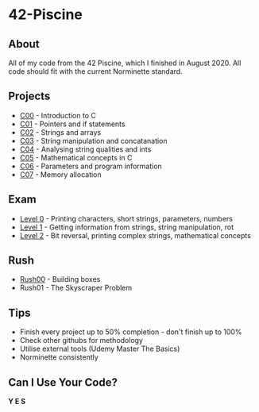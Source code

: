 # 42-Piscine

## About

All of my code from the 42 Piscine, which I finished in August 2020. All code should fit with the current Norminette standard.

## Projects
- [C00](https://github.com/hopelucas/42-Piscine/tree/main/Projects%20(C00%20-%20C07)/C00) - Introduction to C
- [C01](https://github.com/hopelucas/42-Piscine/tree/main/Projects%20(C00%20-%20C07)/C01) - Pointers and if statements
- [C02](https://github.com/hopelucas/42-Piscine/tree/main/Projects%20(C00%20-%20C07)/C02) - Strings and arrays
- [C03](https://github.com/hopelucas/42-Piscine/tree/main/Projects%20(C00%20-%20C07)/C03) - String manipulation and concatanation
- [C04](https://github.com/hopelucas/42-Piscine/tree/main/Projects%20(C00%20-%20C07)/C04) - Analysing string qualities and ints
- [C05](https://github.com/hopelucas/42-Piscine/tree/main/Projects%20(C00%20-%20C07)/C05) - Mathematical concepts in C
- [C06](https://github.com/hopelucas/42-Piscine/tree/main/Projects%20(C00%20-%20C07)/C06) - Parameters and program information
- [C07](https://github.com/hopelucas/42-Piscine/tree/main/Projects%20(C00%20-%20C07)/C07) - Memory allocation

## Exam
- [Level 0](https://github.com/hopelucas/42-Piscine/tree/main/Exam/Level%200) - Printing characters, short strings, parameters, numbers
- [Level 1](https://github.com/hopelucas/42-Piscine/tree/main/Exam/Level%201) - Getting information from strings, string manipulation, rot
- [Level 2](https://github.com/hopelucas/42-Piscine/tree/main/Exam/Level%202) - Bit reversal, printing complex strings, mathematical concepts

## Rush
- [Rush00](https://github.com/hopelucas/42-Piscine/blob/main/Rush/rush00.c) - Building boxes
- Rush01 - The Skyscraper Problem

## Tips
- Finish every project up to 50% completion - don't finish up to 100%
- Check other githubs for methodology
- Utilise external tools (Udemy Master The Basics)
- Norminette consistently

## Can I Use Your Code?
**Y E S**
